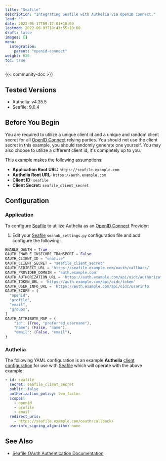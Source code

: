 ```yaml
---
title: "Seafile"
description: "Integrating Seafile with Authelia via OpenID Connect."
lead: ""
date: 2022-05-17T09:17:01+10:00
lastmod: 2022-06-03T10:43:55+10:00
draft: false
images: []
menu:
  integration:
    parent: "openid-connect"
weight: 620
toc: true
---
```


{{< community-doc >}}

## Tested Versions

* Authelia: v4.35.5
* Seafile: 9.0.4

## Before You Begin

You are required to utilize a unique client id and a unique and random client secret for all [OpenID Connect] relying
parties. You should not use the client secret in this example, you should randomly generate one yourself. You may also
choose to utilize a different client id, it's completely up to you.

This example makes the following assumptions:

* __Application Root URL:__ `https://seafile.example.com`
* __Authelia Root URL:__ `https://auth.example.com`
* __Client ID:__ `seafile`
* __Client Secret:__ `seafile_client_secret`

## Configuration

### Application

To configure [Seafile] to utilize Authelia as an [OpenID Connect] Provider:

1. Edit your [Seafile] `seahub_settings.py` configuration file and add configure the following:

```python
ENABLE_OAUTH = True
OAUTH_ENABLE_INSECURE_TRANSPORT = False
OAUTH_CLIENT_ID = "seafile"
OAUTH_CLIENT_SECRET = "seafile_client_secret"
OAUTH_REDIRECT_URL = 'https://seafile.example.com/oauth/callback/'
OAUTH_PROVIDER_DOMAIN = 'auth.example.com'
OAUTH_AUTHORIZATION_URL = 'https://auth.example.com/api/oidc/authorization'
OAUTH_TOKEN_URL = 'https://auth.example.com/api/oidc/token'
OAUTH_USER_INFO_URL = 'https://auth.example.com/api/oidc/userinfo'
OAUTH_SCOPE = [
  "openid",
  "profile",
  "email",
  "groups",
]
OAUTH_ATTRIBUTE_MAP = {
    "id": (True, "preferred_username"),
    "name": (False, "name"),
    "email": (False, "email"),
}
```

### Authelia

The following YAML configuration is an example __Authelia__
[client configuration](../../../configuration/identity-providers/open-id-connect.md#clients) for use with [Seafile]
which will operate with the above example:

```yaml
- id: seafile
  secret: seafile_client_secret
  public: false
  authorization_policy: two_factor
  scopes:
    - openid
    - profile
    - email
  redirect_uris:
    - https://seafile.example.com/oauth/callback/
  userinfo_signing_algorithm: none
```

## See Also

* [Seafile OAuth Authentication Documentation](https://manual.seafile.com/deploy/oauth/)

[Seafile]: https://www.seafile.com/
[OpenID Connect]: ../../openid-connect/introduction.md
